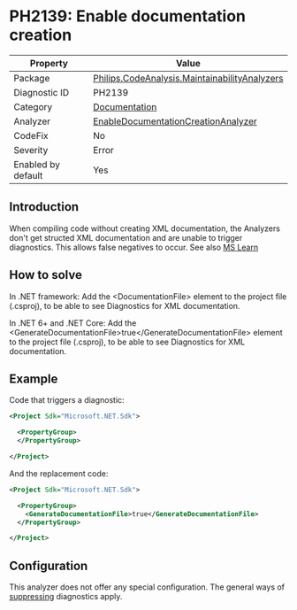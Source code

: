 # PH2139: Enable documentation creation

| Property | Value  |
|--|--|
| Package | [Philips.CodeAnalysis.MaintainabilityAnalyzers](https://www.nuget.org/packages/Philips.CodeAnalysis.MaintainabilityAnalyzers) |
| Diagnostic ID | PH2139 |
| Category  | [Documentation](../Documentation.md) |
| Analyzer | [EnableDocumentationCreationAnalyzer](https://github.com/philips-software/roslyn-analyzers/blob/master/Philips.CodeAnalysis.MaintainabilityAnalyzers/Documentation/EnableDocumentationCreationAnalyzer.cs)
| CodeFix  | No |
| Severity | Error |
| Enabled by default | Yes |

## Introduction

When compiling code without creating XML documentation, the Analyzers don't get structed XML documentation and are unable to trigger diagnostics. This allows false negatives to occur.
See also [MS Learn](https://learn.microsoft.com/en-us/dotnet/core/project-sdk/msbuild-props#generatedocumentationfile)

## How to solve

In .NET framework:
Add the &lt;DocumentationFile&gt; element to the project file (.csproj), to be able to see Diagnostics for XML documentation.

In .NET 6+ and .NET Core:
Add the &lt;GenerateDocumentationFile&gt;true&lt;/GenerateDocumentationFile&gt; element to the project file (.csproj), to be able to see Diagnostics for XML documentation.


## Example

Code that triggers a diagnostic:
``` xml
<Project Sdk="Microsoft.NET.Sdk">

  <PropertyGroup>
  </PropertyGroup>

</Project>
```

And the replacement code:
``` xml
<Project Sdk="Microsoft.NET.Sdk">

  <PropertyGroup>
    <GenerateDocumentationFile>true</GenerateDocumentationFile>
  </PropertyGroup>

</Project>

```

## Configuration

This analyzer does not offer any special configuration. The general ways of [suppressing](https://learn.microsoft.com/en-us/dotnet/fundamentals/code-analysis/suppress-warnings) diagnostics apply.